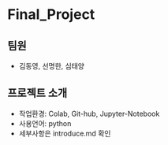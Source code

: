 # Final_Project

## 팀원
- 김동영, 선명한, 심태양

## 프로젝트 소개
- 작업환경: Colab, Git-hub, Jupyter-Notebook
- 사용언어: python
- 세부사항은 introduce.md 확인
